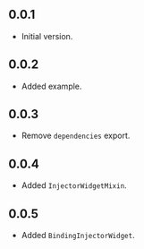 ## 0.0.1

- Initial version.

## 0.0.2

- Added example.

## 0.0.3

- Remove `dependencies` export.

## 0.0.4

- Added `InjectorWidgetMixin`.

## 0.0.5

- Added `BindingInjectorWidget`.
